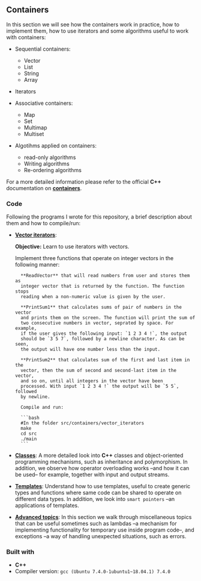 ## Containers
In this section we will see how the containers work in practice, how to implement them, how to use iterators and some algorithms useful to work with containers:

* Sequential containers:
	* Vector
	* List
	* String
	* Array

* Iterators

* Associative containers:
	* Map
	* Set
	* Multimap
	* Multiset

* Algotihms applied on containers:
	* read-only algorithms
	* Writing algorithms
	* Re-ordering algorithms

For a more detailed information please refer to the official **C++** documentation on [**containers**](https://en.cppreference.com/w/cpp/container).

### Code
Following the programs I wrote for this repository, a brief description about them and how to compile/run:

* [**Vector iterators**](src/containers/vector_iterators/src): 

	**Objective:** Learn to use iterators with vectors.

	Implement three functions that operate on integer vectors in the
	following manner:

		**ReadVector** that will read numbers from user and stores them as
		integer vector that is returned by the function. The function stops
		reading when a non-numeric value is given by the user.

		**PrintSum1** that calculates sums of pair of numbers in the vector
		and prints them on the screen. The function will print the sum of
		two consecutive numbers in vector, seprated by space. For example,
		if the user gives the following input: `1 2 3 4 !`, the output
		should be `3 5 7`, followed by a newline character. As can be seen,
		the output will have one number less than the input.

		**PrintSum2** that calculates sum of the first and last item in the
		vector, then the sum of second and second-last item in the vector,
		and so on, until all integers in the vector have been
		processed. With input `1 2 3 4 !` the output will be `5 5`, followed
		by newline.

		Compile and run:

		```bash
		#In the folder src/containers/vector_iterators
		make
		cd src
		./main
		```


* [**Classes**](src/classes): A more detailed look into **C++** classes and object-oriented programming mechanisms, such as inheritance and polymorphism. In addition, we observe how operator overloading works –and how it can be used– for example, together with input and output streams.

* [**Templates**](src/templates): Understand how to use templates, useful to create generic types and functions where same code can be shared to operate on different data types. In addition, we look into ``smart pointers`` –an applications of templates.

* [**Advanced topics**](src/advanced): In this section we walk through miscellaneous topics that can be useful sometimes such as lambdas –a mechanism for implementing functionality for temporary use inside program code–, and exceptions –a way of handling unexpected situations, such as errors.

### Built with
* **C++**
* Compiler version: ``gcc (Ubuntu 7.4.0-1ubuntu1~18.04.1) 7.4.0``